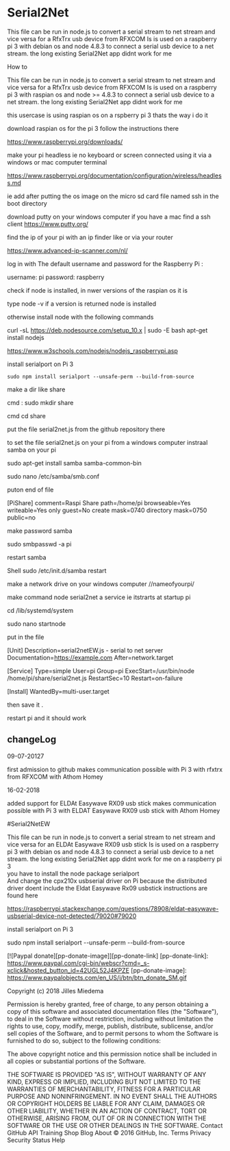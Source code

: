 ﻿# Serial2Net



This file can be run in node.js to convert a serial stream to net stream and vice versa for a RfxTrx usb device from RFXCOM 
Is is used on a raspberry pi 3 with debian os and node 4.8.3 to connect a serial usb device to a net stream. 
the long existing Serial2Net app didnt work for me 



How to


This file can be run in node.js to convert a serial stream to net stream and vice versa for a RfxTrx usb device from RFXCOM 
Is is used on a raspberry pi 3 with raspian os and node >= 4.8.3 to connect a serial usb device to a net stream. 
the long existing Serial2Net app didnt work for me 


this usercase is using raspian os on a rspberry pi 3 thats the way i do it

download raspian os for the pi 3 follow the instructions there

https://www.raspberrypi.org/downloads/

make your pi headless ie no keyboard or screen connected using it via a windows or mac computer terminal

https://www.raspberrypi.org/documentation/configuration/wireless/headless.md

ie add after putting the os image on the micro sd card  file named ssh in the boot directory

download putty on your windows computer if you have a mac find a ssh client
https://www.putty.org/

find the ip of your pi with an ip finder like or via your router

https://www.advanced-ip-scanner.com/nl/

log in with The default username and password for the Raspberry Pi :

username: pi
password: raspberry

check if node is installed, in nwer versions of the raspian os it is 

type node -v if a version is returned node is installed

otherwise install node with the following commands


curl -sL https://deb.nodesource.com/setup_10.x | sudo -E bash 
apt-get install nodejs

https://www.w3schools.com/nodejs/nodejs_raspberrypi.asp



install serialport on Pi 3 

	sudo npm install serialport --unsafe-perm --build-from-source 


make a dir like share 

cmd   : sudo mkdir share

cmd cd share

put the file serial2net.js from the github repository there


to set the file serial2net.js on your pi from a windows computer instraal samba on your pi


sudo apt-get install samba samba-common-bin

 sudo nano  /etc/samba/smb.conf

 puton end of file 


 [PiShare]
 comment=Raspi Share
 path=/home/pi
 browseable=Yes
 writeable=Yes
 only guest=No
 create mask=0740
 directory mask=0750
 public=no

 make password samba

 sudo smbpasswd -a pi

 restart samba

 Shell
sudo /etc/init.d/samba restart


make a network drive on your windows computer   //nameofyourpi/


make command node serial2net a service  ie itstrarts at startup pi 


cd  /lib/systemd/system

sudo nano startnode

put in the file 

[Unit]
Description=serial2netEW.js - serial to net server
Documentation=https://example.com
After=network.target

[Service]
Type=simple
User=pi
Group=pi
ExecStart=/usr/bin/node /home/pi/share/serial2net.js
RestartSec=10
Restart=on-failure

[Install]
WantedBy=multi-user.target

then save it .

restart pi and it should work



## changeLog

09-07-20127  

first admission to github 
makes communication possible with Pi 3 with rfxtrx from RFXCOM with Athom Homey 

16-02-2018

added support for ELDAt Easywave RX09 usb stick 
makes communication possible with Pi 3 with ELDAT Easywave RX09 usb stick with Athom Homey 

#Serial2NetEW

This file can be run in node.js  to convert a serial stream to net stream and vice versa for an ELDAt Easywave RX09 usb stick 
Is is used on a raspberry pi 3 with debian os and node 4.8.3 to connect a serial usb device to a net stream. 
the long existing Serial2Net app didnt work for me on a raspberry pi 3  
you have to install the node package serialport  
And change the cpx210x usbserial driver on Pi because the distributed driver doent include the Eldat Easywave Rx09 usbstick 
instructions are found here 

https://raspberrypi.stackexchange.com/questions/78908/eldat-easywave-usbserial-device-not-detected/79020#79020

install serialport on Pi 3

sudo npm install serialport --unsafe-perm --build-from-source




[![Paypal donate][pp-donate-image]][pp-donate-link]
[pp-donate-link]: https://www.paypal.com/cgi-bin/webscr?cmd=_s-xclick&hosted_button_id=42UGL52J4KPZE
[pp-donate-image]: https://www.paypalobjects.com/en_US/i/btn/btn_donate_SM.gif


Copyright (c) 2018 Jilles Miedema

Permission is hereby granted, free of charge, to any person obtaining a copy of this software and associated documentation files (the "Software"), to deal in the Software without restriction, including without limitation the rights to use, copy, modify, merge, publish, distribute, sublicense, and/or sell copies of the Software, and to permit persons to whom the Software is furnished to do so, subject to the following conditions:

The above copyright notice and this permission notice shall be included in all copies or substantial portions of the Software.

THE SOFTWARE IS PROVIDED "AS IS", WITHOUT WARRANTY OF ANY KIND, EXPRESS OR IMPLIED, INCLUDING BUT NOT LIMITED TO THE WARRANTIES OF MERCHANTABILITY, FITNESS FOR A PARTICULAR PURPOSE AND NONINFRINGEMENT. IN NO EVENT SHALL THE AUTHORS OR COPYRIGHT HOLDERS BE LIABLE FOR ANY CLAIM, DAMAGES OR OTHER LIABILITY, WHETHER IN AN ACTION OF CONTRACT, TORT OR OTHERWISE, ARISING FROM, OUT OF OR IN CONNECTION WITH THE SOFTWARE OR THE USE OR OTHER DEALINGS IN THE SOFTWARE.
Contact GitHub API Training Shop Blog About
© 2016 GitHub, Inc. Terms Privacy Security Status Help



